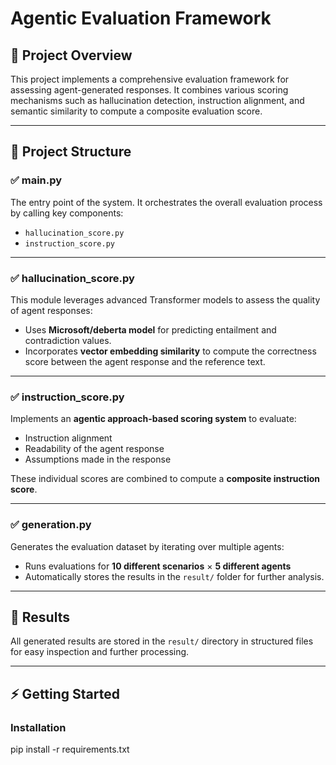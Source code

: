 # Agentic Evaluation Framework

## 📝 Project Overview
This project implements a comprehensive evaluation framework for assessing agent-generated responses. It combines various scoring mechanisms such as hallucination detection, instruction alignment, and semantic similarity to compute a composite evaluation score.

---

## 🚀 Project Structure

### ✅ main.py
The entry point of the system. It orchestrates the overall evaluation process by calling key components:
- `hallucination_score.py`
- `instruction_score.py`

---

### ✅ hallucination_score.py
This module leverages advanced Transformer models to assess the quality of agent responses:
- Uses **Microsoft/deberta model** for predicting entailment and contradiction values.
- Incorporates **vector embedding similarity** to compute the correctness score between the agent response and the reference text.

---

### ✅ instruction_score.py
Implements an **agentic approach-based scoring system** to evaluate:
- Instruction alignment
- Readability of the agent response
- Assumptions made in the response

These individual scores are combined to compute a **composite instruction score**.

---

### ✅ generation.py
Generates the evaluation dataset by iterating over multiple agents:
- Runs evaluations for **10 different scenarios** × **5 different agents**
- Automatically stores the results in the `result/` folder for further analysis.

---

## 📂 Results
All generated results are stored in the `result/` directory in structured files for easy inspection and further processing.

---

## ⚡ Getting Started

### Installation
pip install -r requirements.txt

